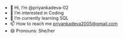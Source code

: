 - 👋 Hi, I’m @priyankadeva-02
- 👀 I’m interested in Coding
- 🌱 I’m currently learning SQL
- 📫 How to reach me priyankadeva2005@gmail.com
- 😄 Pronouns: She/her

<!---
priyankadeva-02/priyankadeva-02 is a ✨ special ✨ repository because its `README.md` (this file) appears on your GitHub profile.
You can click the Preview link to take a look at your changes.
--->
